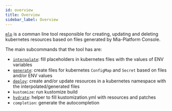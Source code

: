 ```yaml
---
id: overview
title: Overview
sidebar_label: Overview
---
```


<!--
WARNING: this file was automatically generated by Mia-Platform Doc Aggregator.
DO NOT MODIFY IT BY HAND.
Instead, modify the source file and run the aggregator to regenerate this file.
-->

[`mlp`](https://github.com/mia-platform/mlp) is a comman line tool responsible for creating, updating and deleting kubernetes resources based on files generated by Mia-Platform Console.  

The main subcommands that the tool has are:

- [`interpolate`](./30_interpolate.md): fill placeholders in kubernetes files with the values of ENV variables
- [`generate`](./40_generate.md): create files for kubernetes `ConfigMap` and `Secret` based on files and/or ENV values
- [`deploy`](./50_deploy.md): create and/or update resources in a kubernetes namespace with the interpolated/generated files
- `kustomize`: run kustomize build
- [`hydrate`](./70_hydrate.md): helper to fill kustomization.yml with resources and patches
- `completion`: generate the autocompletion
